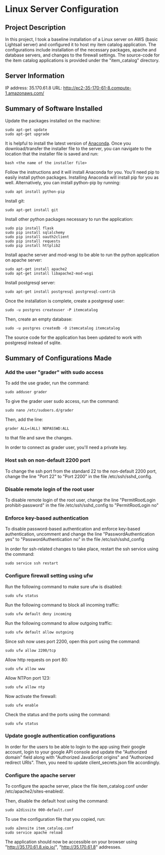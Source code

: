 # Linux Server Configuration

## Project Description
In this project, I took a baseline installation of a Linux server on AWS (basic Lightsail server) and configured it to host 
my item catalog application. The configurations include installation of the necessary packages, apache and database servers,
and changes to the firewall settings. The source-code for the item catalog applications is provided under the "item_catalog"
directory. 

## Server Information
IP address: 35.170.61.8
URL: http://ec2-35-170-61-8.compute-1.amazonaws.com/

## Summary of Software Installed
Update the packages installed on the machine:

	sudo apt-get update
	sudo apt-get upgrade

It is helpful to install the latest version of [Anaconda](https://www.anaconda.com/download/#linux). Once you download/transfer 
the installer file to the server, you can navigate to the location that the installer file is saved and run:

	bash <the name of the installer file>

Follow the instructions and it will install Anaconda for you. You'll need pip to easily install python packages. Installing Anaconda 
will install pip for you as well. Alternatively, you can install python-pip by running: 

	sudo apt install python-pip

Install git:

	sudo apt-get install git

Install other python packages necessary to run the application:

	sudo pip install flask
	sudo pip install sqlalchemy
	sudo pip install oauth2client
	sudo pip install requests
	sudo pip install httplib2

Install apache server and mod-wsgi to be able to run the python application on apache server:

	sudo apt-get install apache2
	sudo apt-get install libapache2-mod-wsgi	

Install postgresql server:

	sudo apt-get install postgresql postgresql-contrib

Once the installation is complete, create a postgresql user:

	sudo -u postgres createuser -P itemcatalog

Then, create an empty database:

	sudo -u postgres createdb -O itemcatalog itemcatalog

The source code for the application has been updated to work with postgresql instead of sqlite.

## Summary of Configurations Made

### Add the user "grader" with sudo access
To add the use grader, run the command:
	
	sudo adduser grader

To give the grader user sudo access, run the command:

	sudo nano /etc/sudoers.d/grader

Then, add the line:

	grader ALL=(ALL) NOPASSWD:ALL

to that file and save the changes.

In order to connect as grader user, you'll need a private key.


### Host ssh on non-default 2200 port
To change the ssh port from the standard 22 to the non-default 2200 port, change the line "Port 22" to "Port 2200"
in the file /etc/ssh/sshd_config.

### Disable remote login of the root user
To disable remote login of the root user, change the line "PermitRootLogin prohibit-password" in the file /etc/ssh/sshd_config
to "PermitRootLogin no"

### Enforce key-based authentication
To disable password-based authentication and enforce key-based authentication, uncomment and change the line "PasswordAuthentication yes"
to "PasswordAuthentication no" in the file /etc/ssh/sshd_config

In order for ssh-related changes to take place, restart the ssh service using the command:

	sudo service ssh restart  


### Configure firewall setting using ufw
Run the following command to make sure ufw is disabled:

	sudo ufw status

Run the following command to block all incoming traffic:

	sudo ufw default deny incoming

Run the following command to allow outgoing traffic:

	sudo ufw default allow outgoing

Since ssh now uses port 2200, open this port using the command:

	sudo ufw allow 2200/tcp

Allow http requests on port 80:

	sudo ufw allow www

Allow NTPon port 123:

	sudo ufw allow ntp

Now activate the firewall:

	sudo ufw enable

Check the status and the ports using the command:

	sudo ufw status

### Update google authentication configurations
In order for the users to be able to login to the app using their google account, login to your google API console and 
update the "Authorized domain" field along with "Authorized JavaScript origins" and "Authorized redirect URIs". Then, you need to update 
client_secrets.json file accordingly.


### Configure the apache server
To configure the apache server, place the file item_catalog.conf under /etc/apache2/sites-enabled/.

Then, disable the default host using the command:

	sudo a2dissite 000-default.conf

To use the configuration file that you copied, run:

	sudo a2ensite item_catalog.conf
	sudo service apache reload


The application should now be accessible on your browser using "http://35.170.61.8.xip.io/", "http://35.170.61.8" addresses.